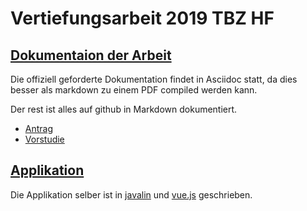 # Vertiefungsarbeit 2019 TBZ HF

## [Dokumentaion der Arbeit](docs)

Die offiziell geforderte Dokumentation findet in Asciidoc statt, da dies besser als markdown zu einem PDF compiled werden kann.

Der rest ist alles auf github in Markdown dokumentiert.

* [Antrag](docs/antrag)
* [Vorstudie](docs/vorstudie)

## [Applikation](app)

Die Applikation selber ist in [javalin](https://javalin.io) und [vue.js](https://vuejs.org) geschrieben.
